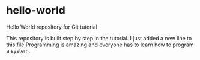 # hello-world
Hello World repository for Git tutorial


This repository is built step by step in the tutorial.
I just added a new line to this file
Programming is amazing and everyone has to learn how to program a system.
